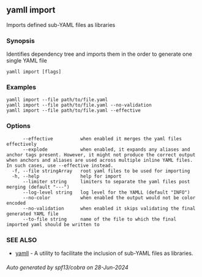 ## yamll import

Imports defined sub-YAML files as libraries

### Synopsis

Identifies dependency tree and imports them in the order to generate one single YAML file

```
yamll import [flags]
```

### Examples

```
yamll import --file path/to/file.yaml
yamll import --file path/to/file.yaml --no-validation
yamll import --file path/to/file.yaml --effective
```

### Options

```
      --effective          when enabled it merges the yaml files effectively
      --explode            when enabled, it expands any aliases and anchor tags present. However, it might not produce the correct output when anchors and aliases are used across multiple inline YAML files. In such cases, use --effective instead.
  -f, --file stringArray   root yaml files to be used for importing
  -h, --help               help for import
      --limiter string     limiters to separate the yaml files post merging (default "---")
      --log-level string   log level for the YAMLL (default "INFO")
      --no-color           when enabled the output would not be color encoded
      --no-validation      when enabled it skips validating the final generated YAML file
      --to-file string     name of the file to which the final imported yaml should be written to
```

### SEE ALSO

* [yamll](yamll.md)	 - A utility to facilitate the inclusion of sub-YAML files as libraries.

###### Auto generated by spf13/cobra on 28-Jun-2024
